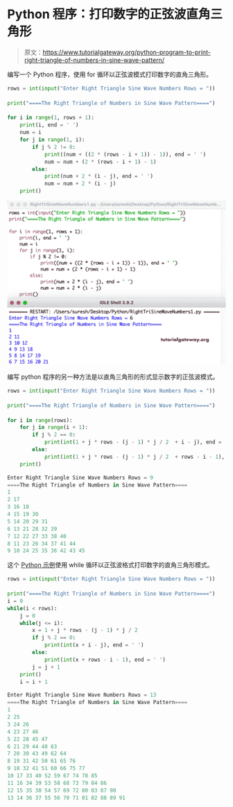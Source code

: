 # Python 程序：打印数字的正弦波直角三角形

> 原文：<https://www.tutorialgateway.org/python-program-to-print-right-triangle-of-numbers-in-sine-wave-pattern/>

编写一个 Python 程序，使用 for 循环以正弦波模式打印数字的直角三角形。

```py
rows = int(input("Enter Right Triangle Sine Wave Numbers Rows = "))

print("====The Right Triangle of Numbers in Sine Wave Pattern====")

for i in range(1, rows + 1):
    print(i, end = ' ')
    num = i
    for j in range(1, i):
        if j % 2 != 0:
            print((num + ((2 * (rows - i + 1)) - 1)), end = ' ')
            num = num + (2 * (rows - i + 1) - 1)
        else:
            print(num + 2 * (i - j), end = ' ')
            num = num + 2 * (i - j)
    print()
```

![Python Program to Print Right Triangle of Numbers in Sine Wave Pattern](img/d2688f7f7beb14f93fefe6c779094939.png)

编写 python 程序的另一种方法是以直角三角形的形式显示数字的正弦波模式。

```py
rows = int(input("Enter Right Triangle Sine Wave Numbers Rows = "))

print("====The Right Triangle of Numbers in Sine Wave Pattern====")

for i in range(rows):
    for j in range(i + 1):
        if j % 2 == 0:
            print(int(1 + j * rows - (j - 1) * j / 2  + i - j), end = ' ')
        else:
            print(int(1 + j * rows - (j - 1) * j / 2  + rows - i - 1), end = ' ')
    print()
```

```py
Enter Right Triangle Sine Wave Numbers Rows = 9
====The Right Triangle of Numbers in Sine Wave Pattern====
1 
2 17 
3 16 18 
4 15 19 30 
5 14 20 29 31 
6 13 21 28 32 39 
7 12 22 27 33 38 40 
8 11 23 26 34 37 41 44 
9 10 24 25 35 36 42 43 45 
```

这个 [Python 示例](https://www.tutorialgateway.org/python-programming-examples/)使用 while 循环以正弦波格式打印数字的直角三角形模式。

```py
rows = int(input("Enter Right Triangle Sine Wave Numbers Rows = "))

print("====The Right Triangle of Numbers in Sine Wave Pattern====")
i = 0
while(i < rows):
    j = 0
    while(j <= i):
        x = 1 + j * rows - (j - 1) * j / 2
        if j % 2 == 0:
            print(int(x + i - j), end = ' ')
        else:
            print(int(x + rows - i - 1), end = ' ')
        j = j + 1
    print()
    i = i + 1
```

```py
Enter Right Triangle Sine Wave Numbers Rows = 13
====The Right Triangle of Numbers in Sine Wave Pattern====
1 
2 25 
3 24 26 
4 23 27 46 
5 22 28 45 47 
6 21 29 44 48 63 
7 20 30 43 49 62 64 
8 19 31 42 50 61 65 76 
9 18 32 41 51 60 66 75 77 
10 17 33 40 52 59 67 74 78 85 
11 16 34 39 53 58 68 73 79 84 86 
12 15 35 38 54 57 69 72 80 83 87 90 
13 14 36 37 55 56 70 71 81 82 88 89 91
```